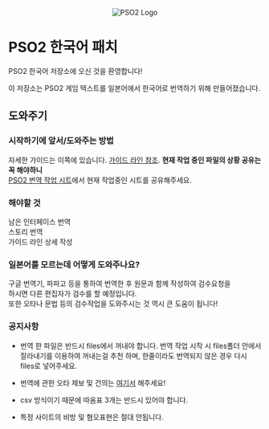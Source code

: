 <p align="center">
  <img src="http://i.imgur.com/OD8QlFQ.png" alt="PSO2 Logo"/>
</p>


# PSO2 한국어 패치 
PSO2 한국어 저장소에 오신 것을 환영합니다!

이 저장소는 PSO2 게임 텍스트를 일본어에서 한국어로 번역하기 위해 만들어졌습니다.

## 도와주기
### 시작하기에 앞서/도와주는 방법

자세한 가이드는 이쪽에 있습니다. [가이드 라인 참조].
**현재 작업 중인 파일의 상황 공유는 꼭 해야하니**<br>
[PSO2 번역 작업 시트]에서 현재 작업중인 시트를 공유해주세요.

### 해야할 것
남은 인터페이스 번역<br>
스토리 번역<br>
가이드 라인 상세 작성


### 일본어를 모르는데 어떻게 도와주나요?
구글 번역기, 파파고 등을 통하여 번역한 후 원문과 함께 작성하여 검수요청을<br>
하시면 다른 편집자가 검수를 할 예정입니다.<br>
또한 오타나 문법 등의 검수작업을 도와주시는 것 역시 큰 도움이 됩니다!

### 공지사항

* 번역 한 파일은 반드시 files에서 꺼내야 합니다. 번역 작업 시작 시 files폴더 안에서 잘라내기를 이용하여 꺼내는걸 추천 하며, 한줄이라도 번역되지 않은 경우 다시 files로 넣어주세요.
* 번역에 관한 오타 제보 및 건의는 [여기서] 해주세요!

* csv 방식이기 때문에 따옴표 3개는 반드시 있어야 합니다.

* 특정 사이트의 비방 및 혐오표현은 절대 안됩니다.

[Files]: https://github.com/Arks-Layer/PSO2ENPatchCSV/tree/KR/Files
[여기서]: https://github.com/focuslite/PSO2ENPatchCSV/issues
[Wiki]: https://github.com/Arks-Layer/PSO2ENPatchCSV/wiki
[가이드 라인 참조]: https://1drv.ms/p/s!Aq5R5SRWzhIf6m-S98K2Aj6hrWZb?e=tcmQLZ
[PSO2 번역 작업 시트]: https://bit.ly/2EIsJaE
